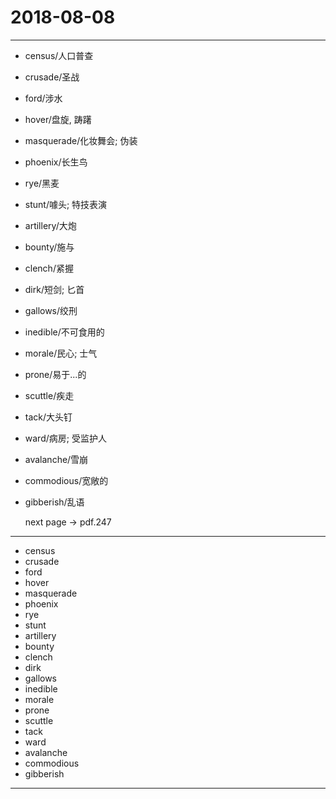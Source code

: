 # 2018-08-08

---

- census/人口普查
- crusade/圣战
- ford/涉水
- hover/盘旋, 踌躇
- masquerade/化妆舞会; 伪装
- phoenix/长生鸟
- rye/黑麦
- stunt/噱头; 特技表演
- artillery/大炮
- bounty/施与
- clench/紧握
- dirk/短剑; 匕首
- gallows/绞刑
- inedible/不可食用的
- morale/民心; 士气
- prone/易于...的
- scuttle/疾走
- tack/大头钉
- ward/病房; 受监护人
- avalanche/雪崩
- commodious/宽敞的
- gibberish/乱语

    next page -> pdf.247

---

- census
- crusade
- ford
- hover
- masquerade
- phoenix
- rye
- stunt
- artillery
- bounty
- clench
- dirk
- gallows
- inedible
- morale
- prone
- scuttle
- tack
- ward
- avalanche
- commodious
- gibberish

---

